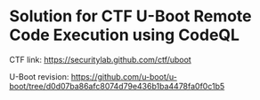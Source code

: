 # Solution for CTF U-Boot Remote Code Execution using CodeQL

CTF link: https://securitylab.github.com/ctf/uboot

U-Boot revision: https://github.com/u-boot/u-boot/tree/d0d07ba86afc8074d79e436b1ba4478fa0f0c1b5